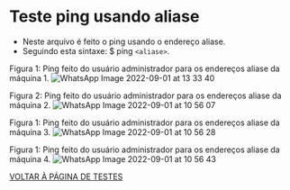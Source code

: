 
# Teste ping usando aliase

- Neste arquivo é feito o ping usando o endereço aliase.
- Seguindo esta sintaxe:  $ ping ``<aliase>``.

Figura 1: Ping feito do usuário administrador para os endereços aliase da máquina 1.
![WhatsApp Image 2022-09-01 at 13 33 40](https://user-images.githubusercontent.com/97605797/187969032-1e86b22a-dcf7-4860-bf97-708bbc845bd5.jpeg)

Figura 2: Ping feito do usuário administrador para os endereços aliase da máquina 2.
![WhatsApp Image 2022-09-01 at 10 56 07](https://user-images.githubusercontent.com/97605797/187969039-f31b1525-d08a-4c4f-992c-c07ca57b5d47.jpeg)

Figura 1: Ping feito do usuário administrador para os endereços aliase da máquina 3.
![WhatsApp Image 2022-09-01 at 10 56 28](https://user-images.githubusercontent.com/97605797/187969038-0cef0caa-3ef8-4f07-aa02-98a16c0c2925.jpeg)

Figura 1: Ping feito do usuário administrador para os endereços aliase da máquina 4.
![WhatsApp Image 2022-09-01 at 10 56 43](https://user-images.githubusercontent.com/97605797/187969035-a5363db1-5847-41ba-87a9-abeddaf7259c.jpeg)


[VOLTAR À PÁGINA DE TESTES](https://github.com/laurargs/RedeApolo/blob/main/RedeApolo-main/RedeApolo-main/testes.md)

